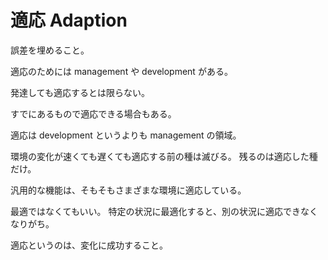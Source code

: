 # 適応 Adaption

誤差を埋めること。

適応のためには management や development がある。

発達しても適応するとは限らない。

すでにあるもので適応できる場合もある。

適応は development というよりも management の領域。

環境の変化が速くても遅くても適応する前の種は滅びる。
残るのは適応した種だけ。

汎用的な機能は、そもそもさまざまな環境に適応している。

最適ではなくてもいい。
特定の状況に最適化すると、別の状況に適応できなくなりがち。

適応というのは、変化に成功すること。
